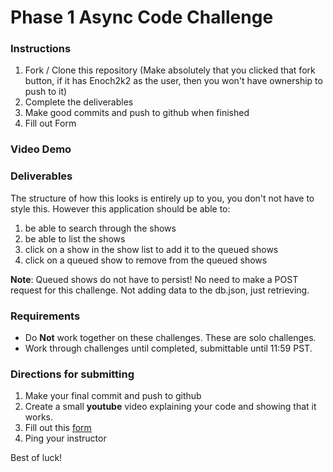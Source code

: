 # Phase 1 Async Code Challenge

### Instructions
1. Fork / Clone this repository (Make absolutely that you clicked that fork button, if it has Enoch2k2 as the user, then you won't have ownership to push to it)
2. Complete the deliverables
3. Make good commits and push to github when finished
4. Fill out Form

### Video Demo


### Deliverables

The structure of how this looks is entirely up to you, you don't not have to style this. However this application should be able to:

1. be able to search through the shows
2. be able to list the shows
3. click on a show in the show list to add it to the queued shows
4. click on a queued show to remove from the queued shows

**Note**: Queued shows do not have to persist! No need to make a POST request for this challenge. Not adding data to the db.json, just retrieving.

### Requirements
* Do **Not** work together on these challenges. These are solo challenges.
* Work through challenges until completed, submittable until 11:59 PST.

### Directions for submitting

1. Make your final commit and push to github
2. Create a small **youtube** video explaining your code and showing that it works.
3. Fill out this [form](https://forms.gle/ueto431kq6dB7ySH7)
4. Ping your instructor

Best of luck!
